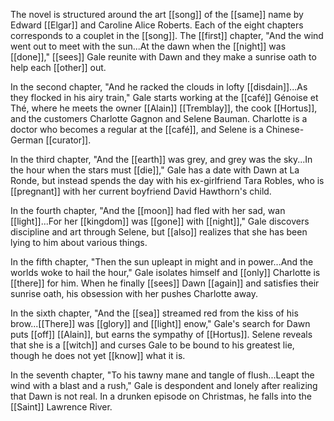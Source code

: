 The novel is structured around the art [[song]] of the [[same]] name by Edward [[Elgar]] and Caroline Alice Roberts. Each of the eight chapters corresponds to a couplet in the [[song]]. The [[first]] chapter, "And the wind went out to meet with the sun...At the dawn when the [[night]] was [[done]]," [[sees]] Gale reunite with Dawn and they make a sunrise oath to help each [[other]] out.

In the second chapter, "And he racked the clouds in lofty [[disdain]]...As they flocked in his airy train," Gale starts working at the [[café]] Génoise et Thé, where he meets the owner [[Alain]] [[Tremblay]], the cook [[Hortus]], and the customers Charlotte Gagnon and Selene Bauman. Charlotte is a doctor who becomes a regular at the [[café]], and Selene is a Chinese-German [[curator]].

In the third chapter, "And the [[earth]] was grey, and grey was the sky...In the hour when the stars must [[die]]," Gale has a date with Dawn at La Ronde, but instead spends the day with his ex-girlfriend Tara Robles, who is [[pregnant]] with her current boyfriend David Hawthorn's child.

In the fourth chapter, "And the [[moon]] had fled with her sad, wan [[light]]...For her [[kingdom]] was [[gone]] with [[night]]," Gale discovers discipline and art through Selene, but [[also]] realizes that she has been lying to him about various things.

In the fifth chapter, "Then the sun upleapt in might and in power...And the worlds woke to hail the hour," Gale isolates himself and [[only]] Charlotte is [[there]] for him. When he finally [[sees]] Dawn [[again]] and satisfies their sunrise oath, his obsession with her pushes Charlotte away.

In the sixth chapter, "And the [[sea]] streamed red from the kiss of his brow...[[There]] was [[glory]] and [[light]] enow," Gale's search for Dawn puts [[off]] [[Alain]], but earns the sympathy of [[Hortus]]. Selene reveals that she is a [[witch]] and curses Gale to be bound to his greatest lie, though he does not yet [[know]] what it is.

In the seventh chapter, "To his tawny mane and tangle of flush...Leapt the wind with a blast and a rush," Gale is despondent and lonely after realizing that Dawn is not real. In a drunken episode on Christmas, he falls into the [[Saint]] Lawrence River.